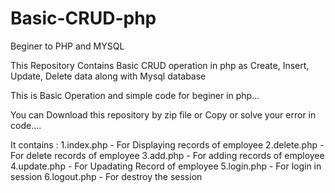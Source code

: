 # Basic-CRUD-php
Beginer to PHP and MYSQL

This Repository Contains Basic CRUD operation in php as Create, Insert, Update, Delete data along with Mysql database


This is Basic Operation and simple code for beginer in php...

You can Download this repository by zip file or Copy or solve your error in code....

It contains :
  1.index.php - For Displaying records of employee
  2.delete.php - For delete records of employee
  3.add.php - For adding records of employee
  4.update.php - For Upadating Record of employee 
  5.login.php - For login in session
  6.logout.php - For destroy the session
  
 
